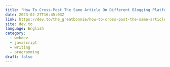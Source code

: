 ```yaml
---
title: "How To Cross-Post The Same Article On Different Blogging Platforms To Reach More Readers."
date: 2023-02-27T16:45:03Z
link: https://dev.to/the_greatbonnie/how-to-cross-post-the-same-article-on-different-blogging-platforms-to-reach-more-readers-2306?utm_medium=RSS&utm_source=news.12bit.vn
site: dev.to
language: English
category:
  - webdev
  - javascript
  - writing
  - programming
draft: false
---
```

